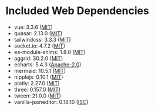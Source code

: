 # Included Web Dependencies

- vue: 3.3.6 ([MIT](https://opensource.org/licenses/MIT))
- quasar: 2.13.0 ([MIT](https://opensource.org/licenses/MIT))
- tailwindcss: 3.3.3 ([MIT](https://opensource.org/licenses/MIT))
- socket.io: 4.7.2 ([MIT](https://opensource.org/licenses/MIT))
- es-module-shims: 1.8.0 ([MIT](https://opensource.org/licenses/MIT))
- aggrid: 30.2.0 ([MIT](https://opensource.org/licenses/MIT))
- echarts: 5.4.3 ([Apache-2.0](https://opensource.org/licenses/Apache-2.0))
- mermaid: 10.5.1 ([MIT](https://opensource.org/licenses/MIT))
- nipplejs: 0.10.1 ([MIT](https://opensource.org/licenses/MIT))
- plotly: 2.27.0 ([MIT](https://opensource.org/licenses/MIT))
- three: 0.157.0 ([MIT](https://opensource.org/licenses/MIT))
- tween: 21.0.0 ([MIT](https://opensource.org/licenses/MIT))
- vanilla-jsoneditor: 0.18.10 ([ISC](https://opensource.org/licenses/ISC))
